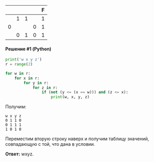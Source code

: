 
| | | | | F |
|-|-|-|-|---|
| |1|1| | 1 |
|0| | |0| 1 |
| |0|1|0| 1 |

#### Решение #1 (Python)
```python
print('w x y z')
r = range(2)

for w in r:
	for x in r:
		for y in r:
			for z in r:
				if (not (y <= (x == w))) and (z <= x):
					print(w, x, y, z)
```

Получим:

```
w x y z
0 1 1 0
0 1 1 1
1 0 1 0
```

Переместим вторую строку наверх и получим таблицу значений, совпадающую с той, что дана в условии.

**Ответ:** wxyz.
